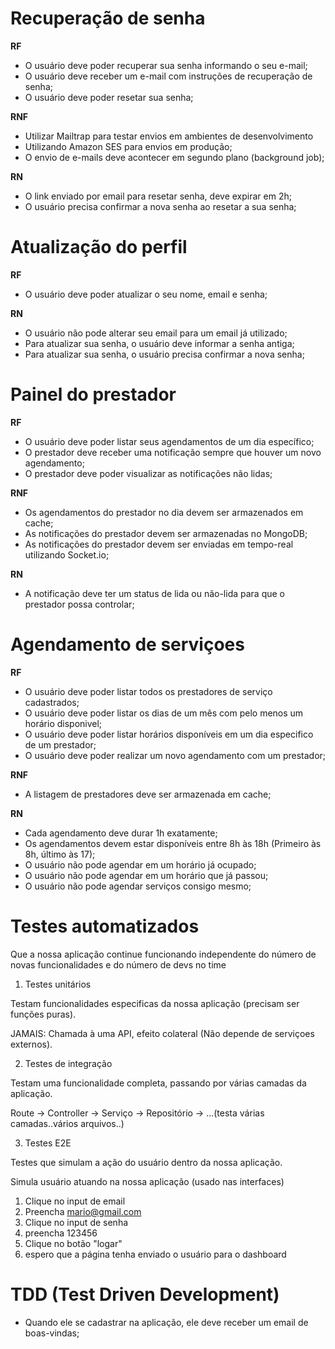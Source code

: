 # Recuperação de senha

**RF**

- O usuário deve poder recuperar sua senha informando o seu e-mail;
- O usuário deve receber um e-mail com instruções de recuperação de senha;
- O usuário deve poder resetar sua senha;

**RNF**

- Utilizar Mailtrap para testar envios em ambientes de desenvolvimento
- Utilizando Amazon SES para envios em produção;
- O envio de e-mails deve acontecer em segundo plano (background job);


**RN**

- O link enviado por email para resetar senha, deve expirar em 2h;
- O usuário precisa confirmar a nova senha ao resetar a sua senha;

# Atualização do perfil

**RF**

- O usuário deve poder atualizar o seu nome, email e senha;

**RN**

- O usuário não pode alterar seu email para um email já utilizado;
- Para atualizar sua senha, o usuário deve informar a senha antiga;
- Para atualizar sua senha, o usuário precisa confirmar a nova senha;

# Painel do prestador

**RF**

- O usuário deve poder listar seus agendamentos de um dia específico;
- O prestador deve receber uma notificação sempre que houver um novo agendamento;
- O prestador deve poder visualizar as notificações não lidas;


**RNF**

- Os agendamentos do prestador no dia devem ser armazenados em cache;
- As notificações do prestador devem ser armazenadas no MongoDB;
- As notificações do prestador devem ser enviadas em tempo-real utilizando Socket.io;

**RN**

- A notificação deve ter um status de lida ou não-lida para que o prestador possa controlar;

# Agendamento de serviçoes

**RF**

- O usuário deve poder listar todos os prestadores de serviço cadastrados;
- O usuário deve poder listar os dias de um mês com pelo menos um horário disponivel;
- O usuário deve poder listar horários disponíveis em um dia especifico de um prestador;
- O usuário deve poder realizar um novo agendamento com um prestador;

**RNF**

- A listagem de prestadores deve ser armazenada em cache;

**RN**

- Cada agendamento deve durar 1h exatamente;
- Os agendamentos devem estar disponíveis entre 8h às 18h (Primeiro às 8h, último às 17);
- O usuário não pode agendar em um horário já ocupado;
- O usuário não pode agendar em um horário que já passou;
- O usuário não pode agendar serviços consigo mesmo;


# Testes automatizados

Que a nossa aplicação continue funcionando independente do número de novas funcionalidades e do número de devs no time

1. Testes unitários

Testam funcionalidades especificas da nossa aplicação (precisam ser funções puras).

JAMAIS: Chamada à uma API, efeito colateral (Não depende de serviçoes externos).

2. Testes de integração

Testam uma funcionalidade completa, passando por várias camadas da aplicação.

Route -> Controller -> Serviço -> Repositório -> ...(testa várias camadas..vários arquivos..)

3. Testes E2E

Testes que simulam a ação do usuário dentro da nossa aplicação.

Simula usuário atuando na nossa aplicação (usado nas interfaces)

1. Clique no input de email
2. Preencha mario@gmail.com
3. Clique no input de senha
4. preencha 123456
5. Clique no botão "logar"
6. espero que a página tenha enviado o usuário para o dashboard

# TDD (Test Driven Development)
  - Quando ele se cadastrar na aplicação, ele deve receber um email de boas-vindas;

